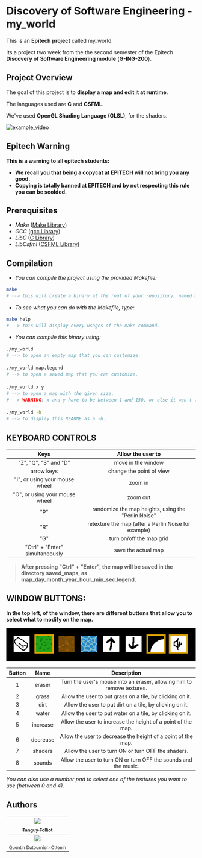 # Discovery of Software Engineering - my_world

This is an **Epitech project** called my_world.

Its a project two week from the the second semester of the Epitech **Discovery of Software Engineering module** (**G-ING-200**).

## Project Overview

The goal of this project is to **display a map and edit it at runtime**.

The languages used are **C** and **CSFML**.

We've used **OpenGL Shading Language (GLSL)**, for the shaders.

![example_video](https://github.com/Patate-with-computer/My_World/blob/main/readme_ressources/demo_video.gif)

## Epitech Warning

**This is a warning to all epitech students:** 
- **We recall you that being a copycat at EPITECH will not bring you any good.**
- **Copying is totally banned at EPITECH and by not respecting this rule you can be scolded.**

## Prerequisites

- _Make_	([Make Library](https://www.gnu.org/software/make/manual/make.html))
- _GCC_ 	([gcc Library](https://devdocs.io/gcc~14/))
- _LibC_	([C Library](https://www.gnu.org/software/libc/))
- _LibCsfml_	([CSFML Library](https://csfml.1l.is/index.html))

## Compilation

- *You can compile the project using the provided Makefile:*

```bash
make
# --> this will create a binary at the root of your repository, named my_world.
```

- *To see what you can do with the Makefile, type:*

```bash
make help
# --> this will display every usages of the make command.
```

- *You can compile this binary using:*

```bash
./my_world
# --> to open an empty map that you can customize.

./my_world map.legend
# --> to open a saved map that you can customize.

./my_world x y
# --> to open a map with the given size.
# --> WARNING: x and y have to be between 1 and 150, or else it won't work.

./my_world -h
# --> to display this README as a -h.
```

## KEYBOARD CONTROLS

| Keys | Allow the user to |
| :---------------: | :---------------: |
| "Z", "Q", "S" and "D" | move in the window |
| arrow keys | change the point of view |
| "I", or using your mouse wheel | zoom in |
| "O", or using your mouse wheel | zoom out |
| "P" | randomize the map heights, using the "Perlin Noise" |
| "R" | retexture the map (after a Perlin Noise for example) |
| "G" | turn on/off the map grid |
| "Ctrl" + "Enter" simultaneously | save the actual map |

> **After pressing "Ctrl" + "Enter", the map will be saved in the directory saved_maps, as map_day_month_year_hour_min_sec.legend.**

## WINDOW BUTTONS:

**In the top left, of the window, there are different buttons that allow you to select what to modify on the map.**

![Map_buttons](./readme_ressources/map_buttons.png)

| Button | Name | Description |
| :---------------: | :---------------: | :---------------: |
| 1 | eraser | Turn the user's mouse into an eraser, allowing him to remove textures. |
| 2 | grass | Allow the user to put grass on a tile, by clicking on it. |
| 3 | dirt | Allow the user to put dirt on a tile, by clicking on it. |
| 4 | water | Allow the user to put water on a tile, by clicking on it. |
| 5 | increase | Allow the user to increase the height of a point of the map. |
| 6 | decrease | Allow the user to decrease the height of a point of the map. |
| 7 | shaders | Allow the user to turn ON or turn OFF the shaders. |
| 8 | sounds | Allow the user to turn ON or turn OFF the sounds and the music. |

*You can also use a number pad to select one of the textures you want to use (between 0 and 4).*

## Authors

| [<img src="https://avatars.githubusercontent.com/u/146742953?v=4?size=85" width=85><br><sub>Tanguy Folliot</sub>](https://github.com/jf1Phillips) |
| :---: |
| [<img src="https://avatars.githubusercontent.com/u/181121247?v=4?size=85" width=85><br><sub>Quentin Dutournier-Ottenin</sub>](https://github.com/Patate-with-computer) |
